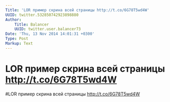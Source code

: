 ```yaml
---
Title: 'LOR пример скрина всей страницы http://t.co/6G78T5wd4W'
UUID: twitter.532850742923898880
Author:
    Title: Balancer
    UUID: twitter.user.balancer73
Date: 'Thu, 13 Nov 2014 14:01:31 +0300'
Type: Post
Markup: Text
---
```


# LOR пример скрина всей страницы http://t.co/6G78T5wd4W

#LOR пример скрина всей страницы http://t.co/6G78T5wd4W